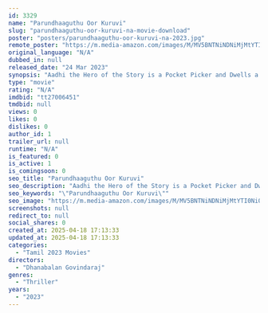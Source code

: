 ```yaml
---
id: 3329
name: "Parundhaaguthu Oor Kuruvi"
slug: "parundhaaguthu-oor-kuruvi-na-movie-download"
poster: "posters/parundhaaguthu-oor-kuruvi-na-2023.jpg"
remote_poster: "https://m.media-amazon.com/images/M/MV5BNTNiNDNiMjMtYTI0Ni00MjUyLTg5ZTctYmJiZGY1ZmFiNjhjXkEyXkFqcGdeQXVyMTA4MzQ4NzMw._V1_SX300.jpg"
original_language: "N/A"
dubbed_in: null
released_date: "24 Mar 2023"
synopsis: "Aadhi the Hero of the Story is a Pocket Picker and Dwells a Life in a Rural village. In the Course of Guding a Police Officer in the Forest, He Accidentally comes Across a Stranger Called Maran. He Notices Maran Lifes Is in Danger."
type: "movie"
rating: "N/A"
imdbid: "tt27006451"
tmdbid: null
views: 0
likes: 0
dislikes: 0
author_id: 1
trailer_url: null
runtime: "N/A"
is_featured: 0
is_active: 1
is_comingsoon: 0
seo_title: "Parundhaaguthu Oor Kuruvi"
seo_description: "Aadhi the Hero of the Story is a Pocket Picker and Dwells a Life in a Rural village. In the Course of Guding a Police Officer in the Forest, He Accidentally comes Across a Stranger Called Maran. He Notices Maran Lifes Is in Danger."
seo_keywords: "\"Parundhaaguthu Oor Kuruvi\""
seo_image: "https://m.media-amazon.com/images/M/MV5BNTNiNDNiMjMtYTI0Ni00MjUyLTg5ZTctYmJiZGY1ZmFiNjhjXkEyXkFqcGdeQXVyMTA4MzQ4NzMw._V1_SX300.jpg"
screenshots: null
redirect_to: null
social_shares: 0
created_at: 2025-04-18 17:13:33
updated_at: 2025-04-18 17:13:33
categories:
  - "Tamil 2023 Movies"
directors:
  - "Dhanabalan Govindaraj"
genres:
  - "Thriller"
years:
  - "2023"
---
```

